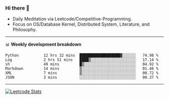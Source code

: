### Hi there 👋
* Daily Meditation via Leetcode/Competitive-Programming.
* Focus on OS/Database Kernel, Distributed System, Literature, and Philosophy.

-------

📊 **Weekly development breakdown**
<!--START_SECTION:waka-->

```text
Python           12 hrs 32 mins  ██████████████████▓░░░░░░   74.98 %
Log              2 hrs 51 mins   ████▒░░░░░░░░░░░░░░░░░░░░   17.14 %
sh               49 mins         █▒░░░░░░░░░░░░░░░░░░░░░░░   04.92 %
Markdown         14 mins         ▒░░░░░░░░░░░░░░░░░░░░░░░░   01.46 %
XML              7 mins          ▒░░░░░░░░░░░░░░░░░░░░░░░░   00.72 %
JSON             3 mins          ░░░░░░░░░░░░░░░░░░░░░░░░░   00.37 %
```

<!--END_SECTION:waka-->

-------

[![Leetcode Stats](https://leetcard.jacoblin.cool/hzhang413?font=Fira+Mono)](https://leetcode.com/hzhang413)
<!-- ![image](./cyberpunk-ghost-in-the-shell.gif)
![image](./gis-archive.png) -->
